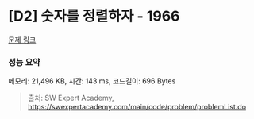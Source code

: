 # [D2] 숫자를 정렬하자 - 1966 

[문제 링크](https://swexpertacademy.com/main/code/problem/problemDetail.do?contestProbId=AV5PrmyKAWEDFAUq) 

### 성능 요약

메모리: 21,496 KB, 시간: 143 ms, 코드길이: 696 Bytes



> 출처: SW Expert Academy, https://swexpertacademy.com/main/code/problem/problemList.do
